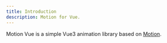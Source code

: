 ```yaml
---
title: Introduction
description: Motion for Vue.
---
```


Motion Vue is a simple Vue3 animation library based on [Motion](https://motion.dev).
